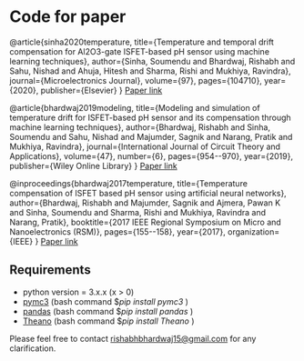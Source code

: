 # Code for paper

@article{sinha2020temperature,
  title={Temperature and temporal drift compensation for Al2O3-gate ISFET-based pH sensor using machine learning techniques},
  author={Sinha, Soumendu and Bhardwaj, Rishabh and Sahu, Nishad and Ahuja, Hitesh and Sharma, Rishi and Mukhiya, Ravindra},
  journal={Microelectronics Journal},
  volume={97},
  pages={104710},
  year={2020},
  publisher={Elsevier}
}
[Paper link](https://www.sciencedirect.com/science/article/abs/pii/S0026269219307207)

@article{bhardwaj2019modeling,
  title={Modeling and simulation of temperature drift for ISFET-based pH sensor and its compensation through machine learning techniques},
  author={Bhardwaj, Rishabh and Sinha, Soumendu and Sahu, Nishad and Majumder, Sagnik and Narang, Pratik and Mukhiya, Ravindra},
  journal={International Journal of Circuit Theory and Applications},
  volume={47},
  number={6},
  pages={954--970},
  year={2019},
  publisher={Wiley Online Library}
}
[Paper link](https://onlinelibrary.wiley.com/doi/abs/10.1002/cta.2618)

@inproceedings{bhardwaj2017temperature,
  title={Temperature compensation of ISFET based pH sensor using artificial neural networks},
  author={Bhardwaj, Rishabh and Majumder, Sagnik and Ajmera, Pawan K and Sinha, Soumendu and Sharma, Rishi and Mukhiya, Ravindra and Narang, Pratik},
  booktitle={2017 IEEE Regional Symposium on Micro and Nanoelectronics (RSM)},
  pages={155--158},
  year={2017},
  organization={IEEE}
}
[Paper link](https://ieeexplore.ieee.org/document/8069141)


## Requirements
- python version = 3.x.x (x > 0)
- [pymc3](https://docs.pymc.io/) (bash command $<em>pip install pymc3 </em>)
- [pandas](https://pypi.org/project/pandas/) (bash command $<em>pip install pandas </em>)
- [Theano](https://pypi.org/project/Theano/) (bash command $<em>pip install Theano </em>)


Please feel free to contact rishabhbhardwaj15@gmail.com for any clarification.
